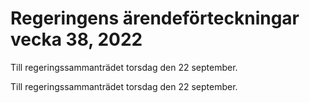 # Regeringens ärendeförteckningar vecka 38, 2022

Till regeringssammanträdet torsdag den 22 september.

Till regeringssammanträdet torsdag den 22 september.
